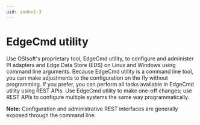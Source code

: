 ```yaml
---
uid: index1-3
---
```


# EdgeCmd utility

Use OSIsoft's proprietary tool, EdgeCmd utility, to configure and administer PI adapters and Edge Data Store (EDS) on Linux and Windows using command line arguments. Because EdgeCmd utility is a command line tool, you can make adjustments to the configuration on the fly without programming. If you prefer, you can perform all tasks available in EdgeCmd utility using REST APIs. Use EdgeCmd utility to make one-off changes; use REST APIs to configure multiple systems the same way programmatically.

**Note:** Configuration and administrative REST interfaces are generally exposed through the command line.

<!--
# EdgeCmd utility

=======

- [EdgeCmd utility](xref:EdgecmdUtility1-3)
- [Configuration](xref:Configuration1-3)
  - [Configure adapter](xref:ConfigureAdapter1-3)
  - [Configure adapter component](xref:ConfigureAdapterComponent1-3)
- [Administration](xref:Administration1-3)
  - [Delete configuration](xref:DeleteConfiguration1-3)
  - [Start or stop a component](xref:StartOrStopAComponent1-3)
- [Reference](xref:Reference1-3)
  - [Retrieve EdgeCmd utility help](xref:RetrieveEdgeCmdUtilityHelp1-3)
  - [Retrieve existing configuration](xref:RetrieveExistingConfiguration1-3)
  - [EdgeCmd commands](xref:EdgeCmdCommands1-3)
-->

